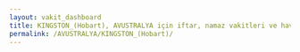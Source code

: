 ```yaml
---
layout: vakit_dashboard
title: KINGSTON_(Hobart), AVUSTRALYA için iftar, namaz vakitleri ve hava durumu - ilçe/eyalet seç
permalink: /AVUSTRALYA/KINGSTON_(Hobart)/
---
```


<script type="text/javascript">
  var GLOBAL_COUNTRY = 'AVUSTRALYA';
  var GLOBAL_CITY = 'KINGSTON_(Hobart)';
  var GLOBAL_STATE = '';
  var lat = 72;
  var lon = 21;
</script>
